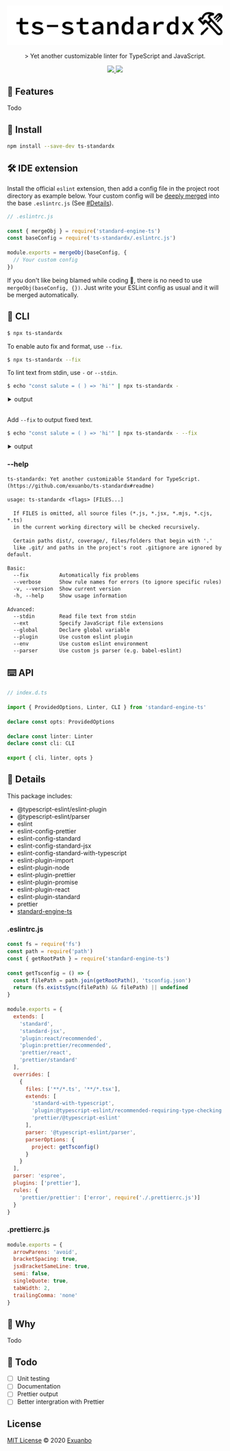 <p align="center">
<a href="#"><img src="./logo.svg"></a>
</p>

<p align="center">
> Yet another customizable linter for TypeScript and JavaScript.
</p>

<p align="center">
<a href="https://www.npmjs.com/package/ts-standardx">
<img src="https://img.shields.io/npm/v/ts-standardx">
</a>
<a href="https://libraries.io/npm/ts-standardx">
<img src="https://img.shields.io/librariesio/release/npm/ts-standardx?label=deps">
</a>
</p>

## 🚀 Features

Todo

## 💾 Install

```sh
npm install --save-dev ts-standardx
```

## 🛠 IDE extension

Install the official `eslint` extension, then add a config file in the project root directory as example below. Your custom config will be [deeply merged](https://github.com/exuanbo/standard-engine-ts/blob/main/src/utils.ts#L83) into the base `.eslintrc.js` (See [#Details](#eslintrcjs)).

```js
// .eslintrc.js

const { mergeObj } = require('standard-engine-ts')
const baseConfig = require('ts-standardx/.eslintrc.js')

module.exports = mergeObj(baseConfig, {
  // Your custom config
})
```

If you don't like being blamed while coding 🤯, there is no need to use `mergeObj(baseConfig, {})`. Just write your ESLint config as usual and it will be merged automatically.

## 🤖 CLI

```sh
$ npx ts-standardx
```

To enable auto fix and format, use `--fix`.

```sh
$ npx ts-standardx --fix
```

To lint text from stdin, use `-` or `--stdin`.

```sh
$ echo "const salute = ( ) => 'hi'" | npx ts-standardx -
```

<details><summary style="margin-left:0.125em;">output</summary>
<p>

```
ts-standardx: Yet another customizable Standard for TypeScript. (https://github.com/exuanbo/ts-standardx#readme)

  Run `ts-standardx --fix` to automatically fix some problems.

  <text>:1:19: Delete `·`
```

</p>
</details>

<br>

Add `--fix` to output fixed text.

```sh
$ echo "const salute = ( ) => 'hi'" | npx ts-standardx - --fix
```

<details><summary style="margin-left:0.125em;">output</summary>
<p>

```
export const a = () => 'hello'
```

</p>
</details>

### --help

```
ts-standardx: Yet another customizable Standard for TypeScript. (https://github.com/exuanbo/ts-standardx#readme)

usage: ts-standardx <flags> [FILES...]

  If FILES is omitted, all source files (*.js, *.jsx, *.mjs, *.cjs, *.ts)
  in the current working directory will be checked recursively.

  Certain paths dist/, coverage/, files/folders that begin with '.'
  like .git/ and paths in the project's root .gitignore are ignored by default.

Basic:
  --fix          Automatically fix problems
  --verbose      Show rule names for errors (to ignore specific rules)
  -v, --version  Show current version
  -h, --help     Show usage information

Advanced:
  --stdin        Read file text from stdin
  --ext          Specify JavaScript file extensions
  --global       Declare global variable
  --plugin       Use custom eslint plugin
  --env          Use custom eslint environment
  --parser       Use custom js parser (e.g. babel-eslint)
```

## ⌨️ API

```ts
// index.d.ts

import { ProvidedOptions, Linter, CLI } from 'standard-engine-ts'

declare const opts: ProvidedOptions

declare const linter: Linter
declare const cli: CLI

export { cli, linter, opts }
```

## 🔎 Details

This package includes:

- @typescript-eslint/eslint-plugin
- @typescript-eslint/parser
- eslint
- eslint-config-prettier
- eslint-config-standard
- eslint-config-standard-jsx
- eslint-config-standard-with-typescript
- eslint-plugin-import
- eslint-plugin-node
- eslint-plugin-prettier
- eslint-plugin-promise
- eslint-plugin-react
- eslint-plugin-standard
- prettier
- [standard-engine-ts](https://github.com/exuanbo/standard-engine-ts#readme)

### .eslintrc.js

```js
const fs = require('fs')
const path = require('path')
const { getRootPath } = require('standard-engine-ts')

const getTsconfig = () => {
  const filePath = path.join(getRootPath(), 'tsconfig.json')
  return (fs.existsSync(filePath) && filePath) || undefined
}

module.exports = {
  extends: [
    'standard',
    'standard-jsx',
    'plugin:react/recommended',
    'plugin:prettier/recommended',
    'prettier/react',
    'prettier/standard'
  ],
  overrides: [
    {
      files: ['**/*.ts', '**/*.tsx'],
      extends: [
        'standard-with-typescript',
        'plugin:@typescript-eslint/recommended-requiring-type-checking',
        'prettier/@typescript-eslint'
      ],
      parser: '@typescript-eslint/parser',
      parserOptions: {
        project: getTsconfig()
      }
    }
  ],
  parser: 'espree',
  plugins: ['prettier'],
  rules: {
    'prettier/prettier': ['error', require('./.prettierrc.js')]
  }
}
```

### .prettierrc.js

```js
module.exports = {
  arrowParens: 'avoid',
  bracketSpacing: true,
  jsxBracketSameLine: true,
  semi: false,
  singleQuote: true,
  tabWidth: 2,
  trailingComma: 'none'
}
```

## 🤔 Why

Todo

## 📃 Todo

- [ ] Unit testing
- [ ] Documentation
- [ ] Prettier output
- [ ] Better intergration with Prettier

## License

[MIT License](https://github.com/exuanbo/ts-standardx/blob/main/LICENSE) © 2020 [Exuanbo](https://github.com/exuanbo)
